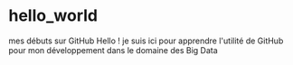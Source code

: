 # hello_world
mes débuts sur GitHub
Hello ! je suis ici pour apprendre l'utilité de GitHub pour mon développement dans le domaine des Big Data
